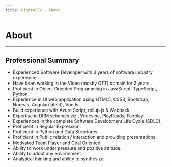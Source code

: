 ```yaml
---
title: DigitalCV - About
---
```

# About

---

## Professional Summary

- Experienced Software Developer with 3 years of software industry experience. 
- Have been working in the Video (mostly OTT) domain for 2 years. 
- Proficient in Object Oriented Programming in JavaScript, TypeScript, Python. 
- Experience in UI web application using HTML5, CSS3, Bootstrap, NodeJs, Angular(latest), 
VueJs. 
- Build experience with Azure Script, rollup.js & Webpack. 
- Expertise in DRM schemes viz., Widevine, PlayReady, Fairplay. 
- Experienced in the complete Software Development Life Cycle (SDLC). 
- Proficient in Regular Expression. 
- Proficient in Python and Data Structures. 
- Proficient in Public relation / interaction and providing presentations. 
- Motivated Team Player and Goal Oriented. 
- Ability to work under pressure and positive attitude. 
- Ability to adopt any environment. 
- Analytical thinking and ability to synthesize. 